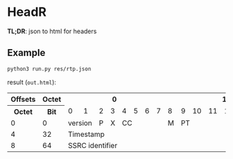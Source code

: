 # HeadR

**TL;DR**: json to html for headers

## Example

```bash
python3 run.py res/rtp.json
```

result (`out.html`):

<html>
<body>
<table>
    <tr>
        <th>Offsets</th>
        <th>Octet</th>
        <th colspan="8">
            0
        </th>
        <th colspan="8">
            1
        </th>
        <th colspan="8">
            2
        </th>
        <th colspan="8">
            3
        </th>
    </tr>
    <tr>
        <th>Octet</th>
        <th>Bit</th>
        <td colspan="1">
            0
        </td>
        <td colspan="1">
            1
        </td>
        <td colspan="1">
            2
        </td>
        <td colspan="1">
            3
        </td>
        <td colspan="1">
            4
        </td>
        <td colspan="1">
            5
        </td>
        <td colspan="1">
            6
        </td>
        <td colspan="1">
            7
        </td>
        <td colspan="1">
            8
        </td>
        <td colspan="1">
            9
        </td>
        <td colspan="1">
            10
        </td>
        <td colspan="1">
            11
        </td>
        <td colspan="1">
            12
        </td>
        <td colspan="1">
            13
        </td>
        <td colspan="1">
            14
        </td>
        <td colspan="1">
            15
        </td>
        <td colspan="1">
            16
        </td>
        <td colspan="1">
            17
        </td>
        <td colspan="1">
            18
        </td>
        <td colspan="1">
            19
        </td>
        <td colspan="1">
            20
        </td>
        <td colspan="1">
            21
        </td>
        <td colspan="1">
            22
        </td>
        <td colspan="1">
            23
        </td>
        <td colspan="1">
            24
        </td>
        <td colspan="1">
            25
        </td>
        <td colspan="1">
            26
        </td>
        <td colspan="1">
            27
        </td>
        <td colspan="1">
            28
        </td>
        <td colspan="1">
            29
        </td>
        <td colspan="1">
            30
        </td>
        <td colspan="1">
            31
        </td>
    </tr>
    <tr>
        <td>
            0
        </td>
        <td>
            0
        </td>
        <td colspan="2">
            version
        </td>
        <td colspan="1">
            P
        </td>
        <td colspan="1">
            X
        </td>
        <td colspan="4">
            CC
        </td>
        <td colspan="1">
            M
        </td>
        <td colspan="7">
            PT
        </td>
        <td colspan="16">
            Sequence number
        </td>
    </tr>
    <tr>
        <td>
            4
        </td>
        <td>
            32
        </td>
        <td colspan="32">
            Timestamp
        </td>
    </tr>
    <tr>
        <td>
            8
        </td>
        <td>
            64
        </td>
        <td colspan="32">
            SSRC identifier
        </td>
    </tr>
</table>
</body>
</html>
